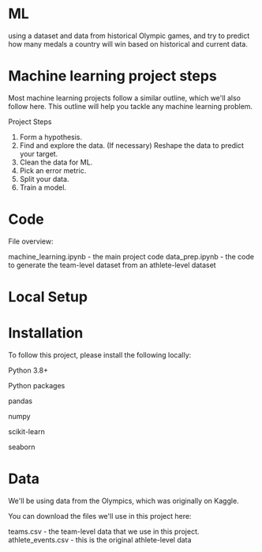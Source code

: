 # ML
using a  dataset and data from historical Olympic games, and try to predict how many medals a country will win based on historical and current data.


# Machine learning project steps
Most machine learning projects follow a similar outline, which we'll also follow here. This outline will help you tackle any machine learning problem.

Project Steps

1. Form a hypothesis.
2. Find and explore the data.
(If necessary) Reshape the data to predict your target.
3. Clean the data for ML.
4. Pick an error metric.
5. Split your data.
6. Train a model.


# Code

File overview:

machine_learning.ipynb - the main project code
data_prep.ipynb - the code to generate the team-level dataset from an athlete-level dataset


# Local Setup
# Installation
To follow this project, please install the following locally:

Python 3.8+


Python packages

pandas

numpy

scikit-learn

seaborn

# Data
We'll be using data from the Olympics, which was originally on Kaggle.

You can download the files we'll use in this project here:

teams.csv - the team-level data that we use in this project.
athlete_events.csv - this is the original athlete-level data
